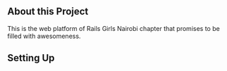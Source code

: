 ## About this Project
This is the web platform of Rails Girls Nairobi chapter that promises to be filled with awesomeness.

## Setting Up

